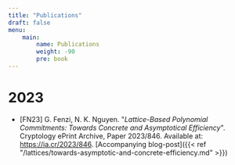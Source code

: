 ```yaml
---
title: "Publications"
draft: false
menu: 
    main:
        name: Publications
        weight: -90
        pre: book 
---
```


# 2023
- [FN23] G. Fenzi, N. K. Nguyen. "_Lattice-Based Polynomial Commitments: Towards Concrete and Asymptotical Efficiency_". Cryptology ePrint Archive, Paper 2023/846. Available at: https://ia.cr/2023/846. [Accompanying blog-post]({{< ref "/lattices/towards-asymptotic-and-concrete-efficiency.md" >}})
 
